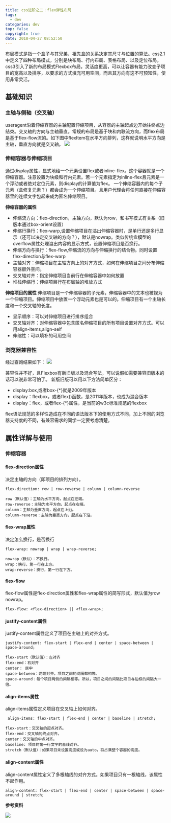 ```yaml
---
title: css进阶之二：flex弹性布局
tags:
  - dev
categories: dev
top: false
copyright: true
date: 2018-04-27 08:52:50
---
```

布局模式是指一个盒子与其兄弟、祖先盒的关系决定其尺寸与位置的算法。css2.1中定义了四种布局模式，分别是块布局、行内布局、表格布局、以及定位布局。css3引入了新的布局模式Flexbox布局，灵活度更高，可以让容器有能力改变子项目的宽高以及排序，以要求的方式填充可用空间，而且其方向有这不可预知性，使用非常灵活。
<!--more-->
## 基础知识

### 主轴与侧轴（交叉轴）
useragent沿着伸缩容器的主轴配置伸缩项目，从容器的主轴起点边开始往终点边结束。交叉轴的方向与主轴垂直。常规的布局是基于块和内联流方向，而flex布局是基于flex-flow流的。如下图中flexItem在水平方向排列，这样就说明水平方向是主轴，垂直方向就是交叉轴。
![](http://oankigr4l.bkt.clouddn.com/201804271139_706.png)
### 伸缩容器与伸缩项目
通过display属性，显式地给一个元素设置flex或者inline-flex。这个容器就是一个伸缩容器。注意设置为块级和行内元素。若一个元素指定为inline-flex且元素是一个浮动或者绝对定位元素，则display的计算值为flex。
一个伸缩容器内的每个子元素（盒修复元素？）都会成为一个伸缩项目。且用户代理会将任何直接在伸缩容器里的连续文字包起来成为匿名伸缩项目。

**伸缩容器的属性**
* 伸缩流方向：flex-direction，主轴方向，默认为row，和书写模式有关系（旧版本通过box-orient设置）
* 伸缩行换行：flex-warp,设置伸缩项目在溢出伸缩容器时，是单行还是多行显示（还可以决定交叉轴的方向？），默认是nowrap。类似传统盒模型的overflow属性处理溢出内容的显示方式，设置伸缩项目是否换行。
* 伸缩方向与换行：flex-flow,伸缩流的方向与伸缩换行的结合物。同时设置flex-direction与flex-warp
* 主轴对齐：伸缩项目在主轴方向上的对齐方式，如何在伸缩项目之间分布伸缩容器额外空间。
* 交叉轴对齐：指定伸缩项目当前行在伸缩容器中如何放置
* 堆栈伸缩行：伸缩项目行在布局轴的堆放方式

**伸缩项目的属性**
伸缩项目是一个伸缩容器的子元素，伸缩容器中的文本也被视为一个伸缩项目。伸缩项目中放置一个浮动元素也是可以的。伸缩项目有一个主轴长度和一个交叉轴的长度。
* 显示顺序：可以对伸缩项目进行排序组合
* 交叉轴对齐：对伸缩容器中包含匿名伸缩项目的所有项目设置对齐方式。可以用align-items,align-self
* 伸缩性：可以填补的可用空间

### 浏览器兼容性
经过查询结果如下：
![](http://oankigr4l.bkt.clouddn.com/201804271109_84.png)

兼容性并不好，且Flexbox有新旧版以及混合写法，可以说假如需要兼容旧版本的话可以说非常可怕了。
新版旧版可以用以下方法简单区分：
* display:box,或者box-{*}就是2009年版本
* display：flexbox，或者flex()函数，是2011年版本，也成为混合版本
* display：flex，或者flex-{*}属性，是当前的w3c标准规范的flexbox

flex语法规范的多样性造成在不同的语法版本下的使用方式不同，加上不同的浏览器支持度的不同，有兼容需求的同学一定要考虑清楚。

## 属性详解与使用
### 伸缩容器
#### flex-direction属性
决定主轴的方向（即项目的排列方向）。
```
flex-direction: row | row-reverse | column | column-reverse

row（默认值）：主轴为水平方向，起点在左端。
row-reverse：主轴为水平方向，起点在右端。
column：主轴为垂直方向，起点在上沿。
column-reverse：主轴为垂直方向，起点在下沿。
```
#### flex-wrap属性
决定怎么换行，是否换行
```
flex-wrap: nowrap | wrap | wrap-reverse;

nowrap（默认）：不换行。
wrap：换行，第一行在上方。
wrap-reverse：换行，第一行在下方。
```
#### flex-flow
flex-flow属性是flex-direction属性和flex-wrap属性的简写形式，默认值为row nowrap。
```
flex-flow: <flex-direction> || <flex-wrap>;
```

#### justify-content属性
justify-content属性定义了项目在主轴上的对齐方式。
```
justify-content: flex-start | flex-end | center | space-between | space-around;

flex-start（默认值）：左对齐
flex-end：右对齐
center： 居中
space-between：两端对齐，项目之间的间隔都相等。
space-around：每个项目两侧的间隔相等。所以，项目之间的间隔比项目与边框的间隔大一倍。
```
#### align-items属性
align-items属性定义项目在交叉轴上如何对齐。

```
 align-items: flex-start | flex-end | center | baseline | stretch;

flex-start：交叉轴的起点对齐。
flex-end：交叉轴的终点对齐。
center：交叉轴的中点对齐。
baseline: 项目的第一行文字的基线对齐。
stretch（默认值）：如果项目未设置高度或设为auto，将占满整个容器的高度。
```
#### align-content属性

align-content属性定义了多根轴线的对齐方式。如果项目只有一根轴线，该属性不起作用。

```
align-content: flex-start | flex-end | center | space-between | space-around | stretch;
```

**参考资料**
[]()

![](http://oankigr4l.bkt.clouddn.com/wexin.png)